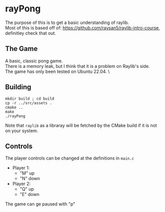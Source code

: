 # rayPong

The purpose of this is to get a basic understanding of raylib. \
Most of this is based off of: https://github.com/raysan5/raylib-intro-course, definitley check that out.

## The Game

A basic, classic pong game. \
There is a memory leak, but I think that it is a problem on Raylib's side. \
The game has only been tested on Ubuntu 22.04. \

## Building

```
mkdir build ; cd build
cp -r ../src/assets .
cmake ..
make
./rayPong
```

Note that `raylib` as a libraray will be fetched by the CMake build if it is not on your system.

## Controls

The player controls can be changed at the definitions in `main.c`
- Player 1:
    - "M" up
    - "N" down
- Player 2:
    - "Q" up
    - "E" down

The game can ge paused with "p"
